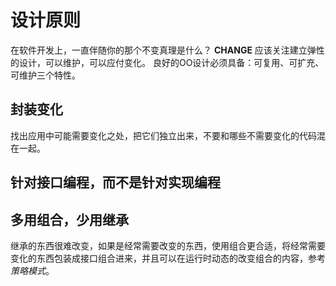 # 设计原则
在软件开发上，一直伴随你的那个不变真理是什么？  **CHANGE**
应该关注建立弹性的设计，可以维护，可以应付变化。
良好的OO设计必须具备：可复用、可扩充、可维护三个特性。

## 封装变化
找出应用中可能需要变化之处，把它们独立出来，不要和哪些不需要变化的代码混在一起。

## 针对接口编程，而不是针对实现编程

## 多用组合，少用继承
继承的东西很难改变，如果是经常需要改变的东西，使用组合更合适，将经常需要变化的东西包装成接口组合进来，并且可以在运行时动态的改变组合的内容，参考*策略模式*。